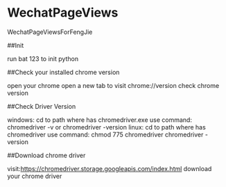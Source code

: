 # WechatPageViews
  
WechatPageViewsForFengJie



##Init

run bat 123 to init python

##Check your installed chrome version

open your chrome
open a new tab to visit chrome://version
check chrome version

##Check Driver Version

windows:
    cd to path where has chromedriver.exe
    use command:
            chromedriver -v
        or  chromedriver -version
linux:
    cd to path where has chromedriver
    use command:
            chmod 775 chromedriver
            chromedriver -version

##Download chrome driver

visit:https://chromedriver.storage.googleapis.com/index.html
download your chrome driver

